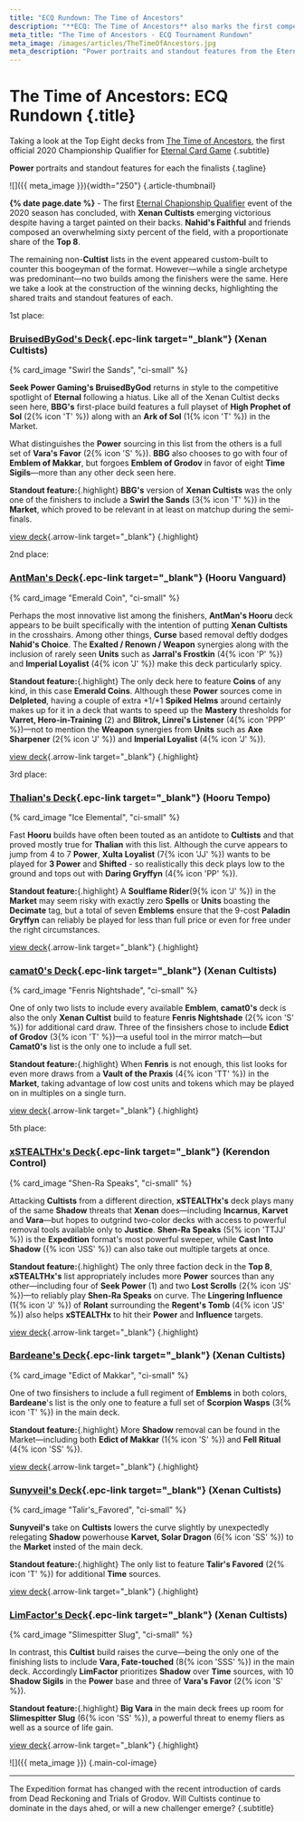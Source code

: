 ```yaml
---
title: "ECQ Rundown: The Time of Ancestors"
description: "**ECQ: The Time of Ancestors** also marks the first competitive event using the new Expedition format… What new decks will emerge to take down the competition? We’ll find out with $3,000 on the line in the first ECQ of the new season! "
meta_title: "The Time of Ancestors - ECQ Tournament Rundown"
meta_image: /images/articles/TheTimeOfAncestors.jpg
meta_description: "Power portraits and standout features from the Eternal Championship Qualifier: The Time of Ancestors"
---
```

# The Time of Ancestors: ECQ Rundown  {.title}

Taking a look at the Top Eight decks from [The Time of Ancestors][], the first official 2020 Championship Qualifier for [Eternal Card Game][]
{.subtitle}

  [The Time of Ancestors]: https://www.direwolfdigital.com/news/eternal-championship-qualifier-the-time-of-ancestors/
  [Eternal Card Game]: https://www.direwolfdigital.com/eternal/

**Power** portraits and standout features for each the finalists
{.tagline}

![]({{ meta_image }}){width="250"}
{.article-thumbnail}

**{% date page.date %}** - The first [Eternal Chapionship Qualifier][] event of the 2020 season has concluded, with **Xenan Cultists** emerging victorious despite having a target painted on their backs. **Nahid's Faithful** and friends composed an overwhelming sixty percent of the field, with a proportionate share of the **Top 8**.

  [Eternal Chapionship Qualifier]: https://www.direwolfdigital.com/news/the-2020-eternal-world-championship/

The remaining non-**Cultist** lists in the event appeared custom-built to counter this boogeyman of the format. However&mdash;while a single archetype was predominant&mdash;no two builds among the finishers were the same. Here we take a look at the construction of the winning decks, highlighting the shared traits and standout features of each.

<div class="pre-headline first">1st place:</div>

<!-- START PROFILE -->

### [BruisedByGod's Deck][deck-1]{.epc-link target="_blank"} (Xenan Cultists)

  [deck-1]: https://www.shiftstoned.com/epc/?d=EH5FEB_HEH6FEBlIEHpBDH7FEAjBEF9GDHuBEB4IEHwEEFgHEHyEFB5HIB_BEH5DEA9BEH4FCAABHiBBH7DBGpCBGwGBBzJ&t=%5BBruisedByGod%5D%20BruisedByGod's%20Deck

{% card_image "Swirl the Sands", "ci-small" %}

<!-- 16T, 21S, E-Makkar x4, Prohpet x4, V-favor x4, Ark of Sol [M]
-->

**Seek Power Gaming's BruisedByGod** returns in style to the competitive spotlight of **Eternal** following a hiatus. Like all of the Xenan Cultist decks seen here, **BBG's** first-place build features a full playset of **High Prophet of Sol** (2{% icon 'T' %}) along with an **Ark of Sol** (1{% icon 'T' %}) in the Market.

What distinguishes the **Power** sourcing in this list from the others is a full set of **Vara's Favor** (2{% icon 'S' %}). **BBG** also chooses to go with four of **Emblem of Makkar**, but forgoes **Emblem of Grodov** in favor of eight **Time Sigils**&mdash;more than any other deck seen here.

**Standout feature:**{.highlight} **BBG's** version of **Xenan Cultists** was the only one of the finishers to include a **Swirl the Sands** (3{% icon 'T' %}) in the **Market**, which proved to be relevant in at least on matchup during the semi-finals.

[view deck][deck-1]{.arrow-link target="_blank"}
{.highlight}

<!-- END PROFILE -->

<div class="pre-headline second">2nd place:</div>

<!-- START PROFILE -->

### [AntMan's Deck][deck-2]{.epc-link target="_blank"} (Hooru Vanguard)

  [deck-2]: https://www.shiftstoned.com/epc/?d=CBiEEH_BBBhGDF1DEFxCEH_FEH1GEGpHEB6ECEtFBF_CBHrDEFlEEHsDEFiDBB8GDF-FFB-DKB7FCG7CEGoHEAzBCAABFvCBHkCBHnCBE-HBH7C&t=%5BAntMan%5D%20AntMan's%20Deck

{% card_image "Emerald Coin", "ci-small" %}

<!-- 15J, 18P: 2x Emerald Coin, Emblem-L [M]
**Shen-Ra, Unbreakable** (1J), -->

Perhaps the most innovative list among the finishers, **AntMan's Hooru** deck appears to be built specifically with the intention of putting **Xenan Cultists** in the crosshairs. Among other things, **Curse** based removal deftly dodges **Nahid's Choice**. The **Exalted / Renown / Weapon** synergies along with the inclusion of rarely seen **Units** such as **Jarral's Frostkin** (4{% icon 'P' %}) and **Imperial Loyalist** (4{% icon 'J' %}) make this deck particularly spicy.

**Standout feature:**{.highlight} The only deck here to feature **Coins** of any kind, in this case **Emerald Coins**. Although these **Power** sources come in **Delpleted**, having a couple of extra +1/+1 **Spiked Helms** around certainly makes up for it in a deck that wants to speed up the **Mastery** thresholds for **Varret, Hero-in-Training** (2) and **Blitrok, Linrei's Listener** (4{% icon 'PPP' %})&mdash;not to mention the **Weapon** synergies from **Units** such as **Axe Sharpener** (2{% icon 'J' %}) and **Imperial Loyalist** (4{% icon 'J' %}).

[view deck][deck-2]{.arrow-link target="_blank"}
{.highlight}

<!-- END PROFILE -->

<div class="pre-headline third">3rd place:</div>

<!-- START PROFILE -->

### [Thalian's Deck][deck-3]{.epc-link target="_blank"} (Hooru Tempo)

  [deck-3]: https://www.shiftstoned.com/epc/?d=EBgEEBiEEBhGEHjCEBrEDE-HEH_FEH1GEGpHEEtFBF_CEHsDEGmEHB-DFB7FDH9BEH7CEGoHEAzBCAABC5GBHkCBHyCBHhGBH6C&t=%5BThalian%5D%20Thalian's%20Deck

{% card_image "Ice Elemental", "ci-small" %}

<!-- 18J, 17P: -->

Fast **Hooru** builds have often been touted as an antidote to **Cultists** and that proved mostly true for **Thalian** with this list. Although the curve appears to jump from 4 to 7 **Power**, **Xulta Loyalist** (7{% icon 'JJ' %}) wants to be played for **3 Power** and **Shifted** - so realistically this deck plays low to the ground and tops out with **Daring Gryffyn** (4{% icon 'PP' %}).

**Standout feature:**{.highlight} A **Soulflame Rider**(9{% icon 'J' %}) in the **Market** may seem risky with exactly zero **Spells** or **Units** boasting the **Decimate** tag, but a total of seven **Emblems** ensure that the 9-cost **Paladin Gryffyn** can reliably be played for less than full price or even for free under the right circumstances.

[view deck][deck-3]{.arrow-link target="_blank"}
{.highlight}

<!-- END PROFILE -->

<!-- START PROFILE -->

### [camat0's Deck][deck-4]{.epc-link target="_blank"} (Xenan Cultists)

  [deck-4]: https://www.shiftstoned.com/epc/?d=EH5FEB_HEH6FEBlICEsGEHpBEH7FEF9GEHuBEB4IEHwEEFgHEHyEHB5HCB_BEHfEH5DEA9BEH4FCAABHiBBBgDBGwGBBgPBBzJ&t=%5Bcamat0%5D%20camat0%27s%20Deck

{% card_image "Fenris Nightshade", "ci-small" %}

<!-- 14T, 19S, E-Grodov x4, E-Makkar x4, Prophet x4, Ark of Sol [M]
-->

One of only two lists to include every available **Emblem**, **camat0's** deck is also the only **Xenan Cultist** build to feature **Fenris Nightshade** (2{% icon 'S' %}) for additional card draw. Three of the finsishers chose to include **Edict of Grodov** (3{% icon 'T' %})&mdash;a useful tool in the mirror match&mdash;but **Camat0's** list is the only one to include a full set.

**Standout feature:**{.highlight} When **Fenris** is not enough, this list looks for even more draws from a **Vault of the Praxis** (4{% icon 'TT' %}) in the **Market**, taking advantage of low cost units and tokens which may be played on in multiples on a single turn.

[view deck][deck-4]{.arrow-link target="_blank"}
{.highlight}

<!-- END PROFILE -->

<div class="pre-headline fifth">5th place:</div>

### [xSTEALTHx's Deck][deck-5]{.epc-link target="_blank"} (Kerendon Control)

  [deck-5]: https://www.shiftstoned.com/epc/?d=EB4MEEsGCFwGEGnDBAjBDB9CDHmGDF9GDFyGDBgDEHvEEHwEEHwFCBxDEHyECF2FDB-DFB5HDB_BEA9BEA6BEA3BCF2HCAABGwGBF1GBG1GBBzJBH5D&t=%5BxSTEALTHx%5D%20xSTEALTHx's%20Deck

{% card_image "Shen-Ra Speaks", "ci-small" %}

<!-- 20T, 22J, 25S: 4x Seek Power, 2x Lost Scroll, 1x Vara's Favor, 3x Amber Acolyte, Regent's Tomb, Emblem of Makkar -->

Attacking **Cultists** from a different direction, **xSTEALTHx's** deck plays many of the same **Shadow** threats that **Xenan** does&mdash;including **Incarnus**, **Karvet** and **Vara**&mdash;but hopes to outgrind two-color decks with access to powerful removal tools available only to **Justice**. **Shen-Ra Speaks** (5{% icon 'TTJJ' %}) is the **Expedition** format's most powerful sweeper, while **Cast Into Shadow** ({% icon 'JSS' %}) can also take out multiple targets at once.

**Standout feature:**{.highlight} The only three faction deck in the **Top 8**, **xSTEALTHx's** list appropriately includes more **Power** sources than any other&mdash;including four of **Seek Power** (1) and two **Lost Scrolls** (2{% icon 'JS' %})&mdash;to reliably play **Shen-Ra Speaks** on curve. The **Lingering Influence** (1{% icon 'J' %}) of **Rolant** surrounding the **Regent's Tomb** (4{% icon 'JS' %}) also helps **xSTEALTHx** to hit their **Power** and **Influence** targets.

[view deck][deck-5]{.arrow-link target="_blank"}
{.highlight}

<!-- END PROFILE -->

<!-- START PROFILE -->

### [Bardeane's Deck][deck-6]{.epc-link target="_blank"} (Xenan Cultists)

  [deck-6]: https://www.shiftstoned.com/epc/?d=EH5FEB_HEH6FEBlIEHpBEH7FDAjBEF9GDHuBEBgDEHwEEFgHEHyEFB5HEB_BEHfEH5DEA9BEH4FCAABHiBBH7DBHvEBGwGBBzJ&t=%5BBardeane%5D%20Bardeane's%20Deck

{% card_image "Edict of Makkar", "ci-small" %}

<!-- 16T, 20S, E-Grodov x4, E-Makkar x4, Prophet x4, V-favor x3, Ark of Sol [M] -->

One of two finsishers to include a full regiment of **Emblems** in both colors, **Bardeane**'s list is the only one to feature a full set of **Scorpion Wasps** (3{% icon 'T' %}) in the main deck.

**Standout feature:**{.highlight} More **Shadow** removal can be found in the Market&mdash;including both **Edict of Makkar** (1{% icon 'S' %}) and **Fell Ritual** (4{% icon 'SS' %}).

[view deck][deck-6]{.arrow-link target="_blank"}
{.highlight}

<!-- END PROFILE -->

<!-- START PROFILE -->

### [Sunyveil's Deck][deck-7]{.epc-link target="_blank"} (Xenan Cultists)

  [deck-7]: https://www.shiftstoned.com/epc/?d=EH5FEB_HEH6FEBlIEHpBEH7FDALBAjBBAkBCHtBEF9GBBgDEB4ICHvEEHwEEFgHHB5HGB_BEH5DEA9BEH4FCAABHiBBH7DBHyEBBzJBHf&t=%5BSunyveil%5D%20Sunyveil's%20Deck

{% card_image "Talir's_Favored", "ci-small" %}

<!-- 17T, 20S, E-Makkar x4, Prophet x4, T-favor x3, V-favor x1, Ark of Sol [M] -->

**Sunyveil's** take on **Cultists** lowers the curve slightly by unexpectedly relegating **Shadow** powerhouse **Karvet, Solar Dragon** (6{% icon 'SS' %}) to the **Market** insted of the main deck.

**Standout feature:**{.highlight} The only list to feature **Talir's Favored** (2{% icon 'T' %}) for additional **Time** sources.

[view deck][deck-7]{.arrow-link target="_blank"}
{.highlight}

<!-- END PROFILE -->

<!-- START PROFILE -->

### [LimFactor's Deck][deck-8]{.epc-link target="_blank"} (Xenan Cultists)

  [deck-8]: https://www.shiftstoned.com/epc/?d=CH5FEB_HEH6FCBlIEHpBEH7FDAjBDHtBEF9GEBgDDE_GEHwEDFgHEHyECBzJKB5HHB_BEA9BEH4FCAABHiBBH7DBHvEBGwGBCnF&t=%5BLimFactor%5D%20LimFactor's%20Deck

{% card_image "Slimespitter Slug", "ci-small" %}

<!-- 15T, 21S, Prophet x4, V-favor x1, Ark of Sol [M] -->

In contrast, this **Cultist** build raises the curve&mdash;being the only one of the finishing lists to include **Vara, Fate-touched** (8{% icon 'SSS' %}) in the main deck. Accordingly **LimFactor** prioritizes **Shadow** over **Time** sources, with 10 **Shadow Sigils** in the **Power** base and three of **Vara's Favor** (2{% icon 'S' %}).

**Standout feature:**{.highlight} **Big Vara** in the main deck frees up room for **Slimespitter Slug** (6{% icon 'SS' %}), a powerful threat to enemy fliers as well as a source of life gain.

[view deck][deck-8]{.arrow-link target="_blank"}
{.highlight}

<!-- END PROFILE -->

![]({{ meta_image }})
{.main-col-image}

----

The Expedition format has changed with the recent introduction of cards from Dead Reckoning and Trials of Grodov. Will Cultists continue to dominate in the days ahed, or will a new challenger emerge?
{.subtitle}